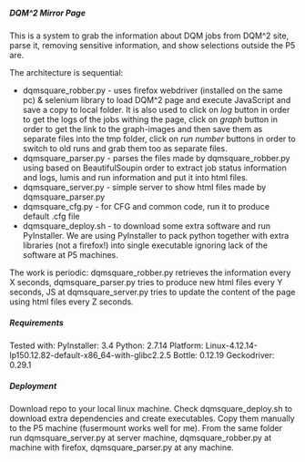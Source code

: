 
##### DQM^2 Mirror Page
This is a system to grab the information about DQM jobs from DQM^2 site, 
parse it, removing sensitive information, and show selections outside the P5 are.

The architecture is sequential:
* dqmsquare_robber.py - uses firefox webdriver (installed on the same pc) & selenium library to load DQM^2 page and execute JavaScript and save a copy to local folder. It is also used to click on *log* button in order to get the logs of the jobs withing the page, click on *graph* button in order to get the link to the graph-images and then save them as separate files into the tmp folder, click on *run number* buttons in order to switch to old runs and grab them too as separate files.
* dqmsquare_parser.py - parses the files made by dqmsquare_robber.py using based on BeautifulSoupin order to extract job status information and logs, lumis and run information and put it into html files.
* dqmsquare_server.py - simple server to show html files made by dqmsquare_parser.py
* dqmsquare_cfg.py - for CFG and common code, run it to produce default .cfg file
* dqmsquare_deploy.sh - to download some extra software and run PyInstaller. We are using PyInstaller to pack python together with extra libraries (not a firefox!) into single executable ignoring lack of the software at P5 machines.

The work is periodic: dqmsquare_robber.py retrieves the information every X seconds, 
dqmsquare_parser.py tries to produce new html files every Y seconds,
JS at dqmsquare_server.py tries to update the content of the page using html files every Z seconds.

##### Requirements
Tested with:
PyInstaller: 3.4
Python: 2.7.14
Platform: Linux-4.12.14-lp150.12.82-default-x86_64-with-glibc2.2.5
Bottle: 0.12.19
Geckodriver: 0.29.1

##### Deployment
Download repo to your local linux machine. 
Check dqmsquare_deploy.sh to download extra dependencies and create executables.
Copy them manually to the P5 machine (fusermount works well for me).
From the same folder run dqmsquare_server.py at server machine, dqmsquare_robber.py at machine with firefox, dqmsquare_parser.py at any machine.








